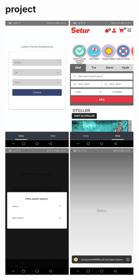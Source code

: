 # project
<img height="400" width="200" src="/images/WhatsApp Image 2020-09-21 at 01.06.44 (1).jpeg" >
<img height="400" width="200" src="/images/WhatsApp Image 2020-09-21 at 01.06.44 (2).jpeg" >
<img height="400" width="200" src="/images/WhatsApp Image 2020-09-21 at 01.06.49.jpeg" >
<img height="400" width="200" src="/images/WhatsApp Image 2020-09-21 at 09.49.58.jpeg" >
